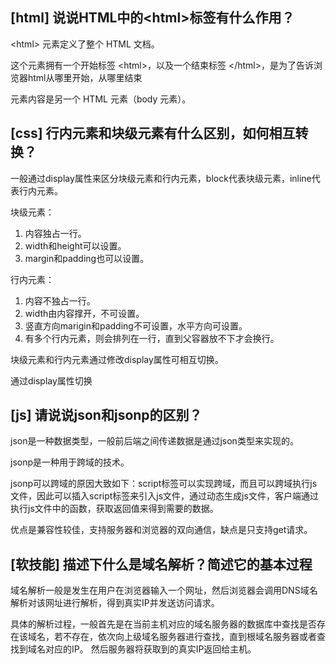 ## [html] 说说HTML中的&lt;html>标签有什么作用？

&lt;html> 元素定义了整个 HTML 文档。

这个元素拥有一个开始标签 &lt;html>，以及一个结束标签 &lt;/html>，是为了告诉浏览器html从哪里开始，从哪里结束

元素内容是另一个 HTML 元素（body 元素）。


## [css] 行内元素和块级元素有什么区别，如何相互转换？

一般通过display属性来区分块级元素和行内元素，block代表块级元素，inline代表行内元素。

块级元素：

1. 内容独占一行。
2. width和height可以设置。
3. margin和padding也可以设置。

行内元素：

1. 内容不独占一行。
2. width由内容撑开，不可设置。
3. 竖直方向marigin和padding不可设置，水平方向可设置。
4. 有多个行内元素，则会排列在一行，直到父容器放不下才会换行。

块级元素和行内元素通过修改display属性可相互切换。

通过display属性切换

## [js] 请说说json和jsonp的区别？

json是一种数据类型，一般前后端之间传递数据是通过json类型来实现的。

jsonp是一种用于跨域的技术。

jsonp可以跨域的原因大致如下：script标签可以实现跨域，而且可以跨域执行js文件，因此可以插入script标签来引入js文件，通过动态生成js文件，客户端通过执行js文件中的函数，获取返回值来得到需要的数据。

优点是兼容性较佳，支持服务器和浏览器的双向通信，缺点是只支持get请求。

## [软技能] 描述下什么是域名解析？简述它的基本过程

域名解析一般是发生在用户在浏览器输入一个网址，然后浏览器会调用DNS域名解析对该网址进行解析，得到真实IP并发送访问请求。

具体的解析过程，一般首先是在当前主机对应的域名服务器的数据库中查找是否存在该域名，若不存在，依次向上级域名服务器进行查找，直到根域名服务器或者查找到域名对应的IP。
然后服务器将获取到的真实IP返回给主机。
